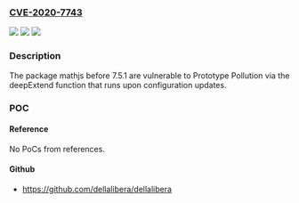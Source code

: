 ### [CVE-2020-7743](https://cve.mitre.org/cgi-bin/cvename.cgi?name=CVE-2020-7743)
![](https://img.shields.io/static/v1?label=Product&message=mathjs&color=blue)
![](https://img.shields.io/static/v1?label=Version&message=%3C%207.5.1%20&color=brighgreen)
![](https://img.shields.io/static/v1?label=Vulnerability&message=Prototype%20Pollution&color=brighgreen)

### Description

The package mathjs before 7.5.1 are vulnerable to Prototype Pollution via the deepExtend function that runs upon configuration updates.

### POC

#### Reference
No PoCs from references.

#### Github
- https://github.com/dellalibera/dellalibera

